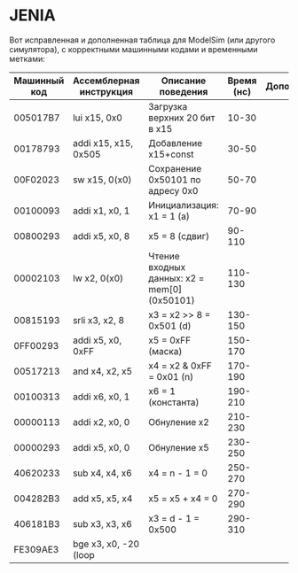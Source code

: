 # JENIA
Вот исправленная и дополненная таблица для ModelSim (или другого симулятора), с корректными машинными кодами и временными метками:

| Машинный код  | Ассемблерная инструкция        | Описание поведения                                                                  | Время (нс) | Дополнительно            |
|---------------|--------------------------------|-------------------------------------------------------------------------------------|------------|-----------------------------------|
| 005017B7       | lui x15, 0x0                   | Загрузка верхних 20 бит  в x15                                                     | 10-30      |                  |
| 00178793       | addi x15, x15, 0x505           | Добавление x15+const                                                               | 30-50      |          |
| 00F02023       | sw x15, 0(x0)                  | Сохранение 0x50101 по адресу 0x0                                                   | 50-70      |                  |
| 00100093       | addi x1, x0, 1                 | Инициализация: x1 = 1 (a)                                                          | 70-90      |                         |
| 00800293       | addi x5, x0, 8                 | x5 = 8 (сдвиг)                                                                     | 90-110     |                         |
| 00002103       | lw x2, 0(x0)                   | Чтение входных данных: x2 = mem[0] (0x50101)                                       | 110-130    |                      |
| 00815193       | srli x3, x2, 8                 | x3 = x2 >> 8 = 0x501 (d)                                                           | 130-150    |                   |
| 0FF00293       | addi x5, x0, 0xFF              | x5 = 0xFF (маска)                                                                  | 150-170    |                        |
| 00517213       | and x4, x2, x5                 | x4 = x2 & 0xFF = 0x01 (n)                                                          | 170-190    |                        |
| 00100313       | addi x6, x0, 1                 | x6 = 1 (константа)                                                                 | 190-210    |                          |
| 00000113       | addi x2, x0, 0                 | Обнуление x2                                                                       | 210-230    |                           |
| 00000293       | addi x5, x0, 0                 | Обнуление x5                                                                       | 230-250    |                         |
| 40620233       | sub x4, x4, x6                 | x4 = n - 1 = 0                                                                     | 250-270    |                             |
| 004282B3       | add x5, x5, x4                 | x5 = x5 + x4 = 0                                                                   | 270-290    |                            |
| 406181B3       | sub x3, x3, x6                 | x3 = d - 1 = 0x500                                                                 | 290-310    |                       |
| FE309AE3       | bge x3, x0, -20 (loop
